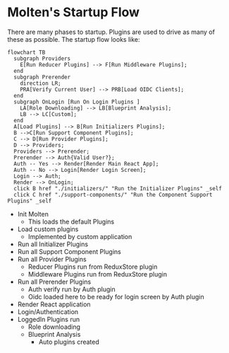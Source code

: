 # Molten's Startup Flow

There are many phases to startup. Plugins are used to drive as many of these as possible. The startup flow looks like:

``` mermaid
flowchart TB
  subgraph Providers
    E[Run Reducer Plugins] --> F[Run Middleware Plugins];
  end
  subgraph Prerender
    direction LR;
    PRA[Verify Current User] --> PRB[Load OIDC Clients];
  end
  subgraph OnLogin [Run On Login Plugins ]
    LA[Role Downloading] --> LB[Blueprint Analysis];
    LB --> LC[Custom];
  end
  A[Load Plugins] --> B[Run Initializers Plugins];
  B -->C[Run Support Component Plugins];
  C --> D[Run Provider Plugins];
  D --> Providers;
  Providers --> Prerender;
  Prerender --> Auth{Valid User?};
  Auth -- Yes --> Render[Render Main React App];
  Auth -- No --> Login[Render Login Screen];
  Login --> Auth;
  Render --> OnLogin;
  click B href "./initializers/" "Run the Initializer Plugins" _self
  click C href "./support-components/" "Run the Component Support Plugins" _self
```


* Init Molten
    - This loads the default Plugins
* Load custom plugins
    - Implemented by custom application
* Run all Initializer Plugins
* Run all Support Component Plugins
* Run all Provider Plugins
    - Reducer Plugins run from ReduxStore plugin
    - Middleware Plugins run from ReduxStore plugin
* Run all Prerender Plugins
    - Auth verify run by Auth plugin
    - Oidc loaded here to be ready for login screen by Auth plugin
* Render React application
* Login/Authentication
* LoggedIn Plugins run
    - Role downloading
    - Blueprint Analysis
        * Auto plugins created
